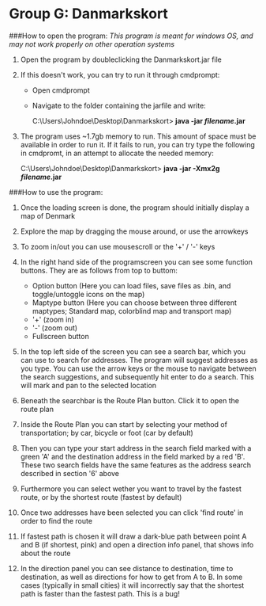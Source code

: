 Group G: Danmarkskort
============
###How to open the program:
*This program is meant for windows OS, and may not work properly on other operation systems*

1. Open the program by doubleclicking the Danmarkskort.jar file 
2. If this doesn't work, you can try to run it through cmdprompt:
   - Open cmdprompt
   - Navigate to the folder containing the jarfile and write:
   
      C:\Users\Johndoe\Desktop\Danmarkskort> **java -jar *filename*.jar**

3. The program uses ~1.7gb memory to run. This amount of space must be available in order to run it. If it fails to run, you can try type the following in cmdpromt, in an attempt to allocate the needed memory:

    C:\Users\Johndoe\Desktop\Danmarkskort> **java -jar -Xmx2g *filename*.jar**


###How to use the program:
1. Once the loading screen is done, the program should initially display a map of Denmark

2. Explore the map by dragging the mouse around, or use the arrowkeys

3. To zoom in/out you can use mousescroll or the '+' / '-' keys

4. In the right hand side of the programscreen you can see some function buttons. They are as follows from top to buttom:
   - Option button (Here you can load files, save files as .bin, and toggle/untoggle icons on the map)
   - Maptype button (Here you can choose between three different maptypes; Standard map, colorblind map and transport map)
   - '+' (zoom in)
   - '-' (zoom out)
   - Fullscreen button 

5. In the top left side of the screen you can see a search bar, which you can use to search for addresses. The program will suggest addresses as you type. You can use the arrow keys or the mouse to navigate between the search suggestions, and subsequently hit enter to do a search. This will mark and pan to the selected location

6. Beneath the searchbar is the Route Plan button. Click it to open the route plan

7. Inside the Route Plan you can start by selecting your method of transportation; by car, bicycle or foot (car by default)

8. Then you can type your start address in the search field marked with a green 'A' and the destination address in the field marked by a red 'B'. These two search fields have the same features as the address search described in section '6' above

9. Furthermore you can select wether you want to travel by the fastest route, or by the shortest route (fastest by default)

10. Once two addresses have been selected you can click 'find route' in order to find the route

11. If fastest path is chosen it will draw a dark-blue path between point A and B (if shortest, pink)  and open a direction info panel, that shows info about the route

12. In the direction panel you can see distance to destination, time to destination, as well as directions for how to get from A to B. In some cases (typically in small cities) it will incorrectly say that the shortest path is faster than the fastest path. This is a bug!
